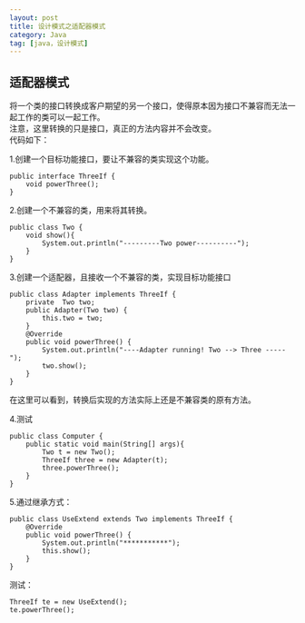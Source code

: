 ```yaml
---
layout: post
title: 设计模式之适配器模式
category: Java
tag: [java，设计模式]
---
```


## 适配器模式
将一个类的接口转换成客户期望的另一个接口，使得原本因为接口不兼容而无法一起工作的类可以一起工作。  
注意，这里转换的只是接口，真正的方法内容并不会改变。  
代码如下：  

1.创建一个目标功能接口，要让不兼容的类实现这个功能。

```
public interface ThreeIf {
    void powerThree();
}
```

2.创建一个不兼容的类，用来将其转换。

```
public class Two {
    void show(){
        System.out.println("---------Two power----------");
    }
}
```

3.创建一个适配器，且接收一个不兼容的类，实现目标功能接口

```
public class Adapter implements ThreeIf {
    private  Two two;
    public Adapter(Two two) {
        this.two = two;
    }
    @Override
    public void powerThree() {
        System.out.println("----Adapter running! Two --> Three -----");
        two.show();
    }
}
```
在这里可以看到，转换后实现的方法实际上还是不兼容类的原有方法。

4.测试

```
public class Computer {
    public static void main(String[] args){
        Two t = new Two();
        ThreeIf three = new Adapter(t);
        three.powerThree();
    }
}
```

5.通过继承方式：

```
public class UseExtend extends Two implements ThreeIf {
    @Override
    public void powerThree() {
        System.out.println("***********");
        this.show();
    }
}  
```

测试：  

```
ThreeIf te = new UseExtend();
te.powerThree();
```